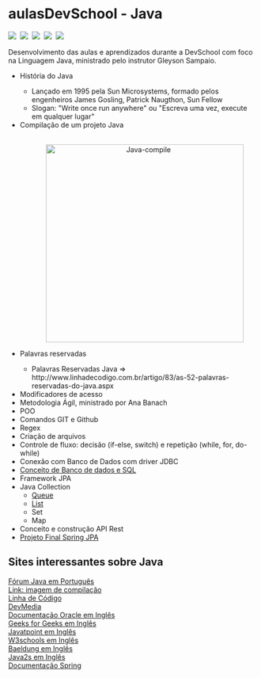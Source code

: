# aulasDevSchool - Java

<img src="https://img.shields.io/badge/Java-ED8B00?style=for-the-badge&logo=java&logoColor=white">&nbsp;
<img src="https://img.shields.io/badge/PostgreSQL-316192?style=for-the-badge&logo=postgresql&logoColor=white"/>&nbsp;
<img src="https://img.shields.io/badge/Git-F05032?style=for-the-badge&logo=git&logoColor=white"/>&nbsp;
<img src="https://img.shields.io/badge/Postman-FF6C37?style=for-the-badge&logo=Postman&logoColor=white"/>&nbsp;
<img src="https://img.shields.io/badge/Spring-6DB33F?style=for-the-badge&logo=spring&logoColor=white"/>

Desenvolvimento das aulas e aprendizados durante a DevSchool com foco na Linguagem Java, ministrado pelo instrutor Gleyson Sampaio.
<ul>
  <li>História do Java</li>
    <ul>
      <li>Lançado em 1995 pela Sun Microsystems, formado pelos engenheiros James Gosling, Patrick Naugthon, Sun Fellow</li>
      <li>Slogan: "Write once run anywhere" ou "Escreva uma vez, execute em qualquer lugar"</li>
    </ul>
  <li>Compilação de um projeto Java</li><br />
    <ul>
      <p align= "center">
        <img src="http://taylorlopes.com/wp-content/uploads/2012/10/codigofonte-bytecode-jvm.png" alt="Java-compile" width="400" />
      </p>
    </ul>
 
  <li>Palavras reservadas</li>
  <ul>  
    <li>Palavras Reservadas Java => http://www.linhadecodigo.com.br/artigo/83/as-52-palavras-reservadas-do-java.aspx</li>
  </ul>  
 
  <li>Modificadores de acesso</li>
  
  <li>Metodologia Ágil, ministrado por Ana Banach</li>
  
  <li>POO</li>
  
  <li>Comandos GIT e Github</li>
  
  <li>Regex</li>
  
  <li>Criação de arquivos</li>
  
  <li>Controle de fluxo: decisão (if-else, switch) e repetição (while, for, do-while)</li>
  
  <li>Conexão com Banco de Dados com driver JDBC</li>
  
  <li><a href="https://github.com/HenriqueNawa/aulasDevSchool/tree/main/agendamento-consulta/Documentacao">Conceito de Banco de dados e SQL</a></li>
  
  <li>Framework JPA</li>
  
  <li>Java Collection
    <ul>
      <li><a href="https://github.com/HenriqueNawa/aulasDevSchool/tree/main/Collections/src/collections">Queue</a></li>  
      <li><a href="https://github.com/HenriqueNawa/aulasDevSchool/blob/main/Collections/src/collections/List/src/collections/ListExample.java">List</a></li>
      <li>Set </li>
      <li>Map</li>
     </ul>
  </li>
  
  <li>Conceito e construção API Rest</li>
  <li><a href="https://github.com/HenriqueNawa/sis-cadastro-jpa-final" >Projeto Final Spring JPA</a></li>
</ul>

## Sites interessantes sobre Java
[Fórum Java em Português](https://www.guj.com.br/c/programacao/java)<br/>
[Link: imagem de compilação](http://taylorlopes.com/codigo-fonte-bytecode-e-jvm/)<br/>
[Linha de Código](http://www.linhadecodigo.com.br/java.aspx)<br/>
[DevMedia](https://www.devmedia.com.br/java/)<br/>
[Documentação Oracle em Inglês](https://docs.oracle.com/javase/8/docs/)<br/>
[Geeks for Geeks em Inglês](https://www.geeksforgeeks.org/java/?ref=shm)<br/>
[Javatpoint em Inglês](https://www.javatpoint.com/java-tutorial)<br/>
[W3schools em Inglês](https://www.w3schools.com/java/default.asp)<br/>
[Baeldung em Inglês](https://www.baeldung.com)<br/>
[Java2s em Inglês](http://www.java2s.com) <br/>
[Documentação Spring](https://docs.spring.io/spring-data/jpa/docs/current/reference/html/#preface)



